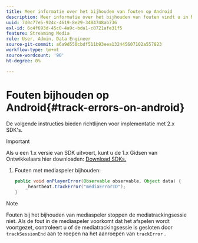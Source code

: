 ```yaml
---
title: Meer informatie over het bijhouden van fouten op Android
description: Meer informatie over het bijhouden van fouten vindt u in Media SDK op Android.
uuid: 7d0c77e5-924c-4619-8e29-3484748ab736
exl-id: 6c4f693d-45c0-4a9c-bda1-c8721afe31f5
feature: Streaming Media
role: User, Admin, Data Engineer
source-git-commit: a6a9d550cbdf511b93eea132445607102a557823
workflow-type: tm+mt
source-wordcount: '90'
ht-degree: 0%

---
```


# Fouten bijhouden op Android{#track-errors-on-android}

De volgende instructies bieden richtlijnen voor implementatie met 2.x SDK&#39;s.

>[!IMPORTANT]
>
>Als u een 1.x versie van SDK uitvoert, kunt u de 1.x Gidsen van Ontwikkelaars hier downloaden: [ Download SDKs.](/help/getting-started/download-sdks.md)

1. Fouten met mediaspeler bijhouden:

   ```java
   public void onPlayerError(Observable observable, Object data) {  
       _heartbeat.trackError("mediaErrorID");
   }
   ```

>[!NOTE]
>
>Fouten bij het bijhouden van mediaspeler stoppen de mediatrackingsessie niet. Als de fout in de mediaspeler voorkomt dat het afspelen wordt voortgezet, controleert u of de mediatrackingsessie is gesloten door `trackSessionEnd` aan te roepen na het aanroepen van `trackError` .
